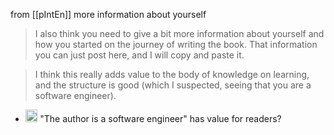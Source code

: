 
from [[pIntEn]]
more information about yourself
> I also think you need to give a bit more information about yourself and how you started on the journey of writing the book. That information you can just post here, and I will copy and paste it.

> I think this really adds value to the body of knowledge on learning, and the structure is good (which I suspected, seeing that you are a software engineer).
- <img src='https://scrapbox.io/api/pages/nishio/nishio/icon' alt='nishio.icon' height="19.5"/> "The author is a software engineer" has value for readers?
